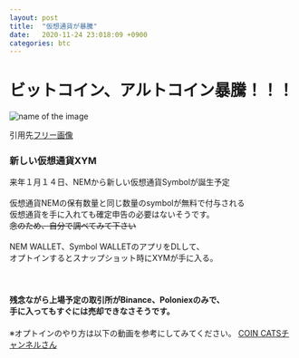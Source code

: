 ```yaml
---
layout: post
title:  "仮想通貨が暴騰"
date:   2020-11-24 23:018:09 +0900
categories: btc
---
```


<h1>ビットコイン、アルトコイン暴騰！！！</h1>

![name of the image](https://se8move.github.io/blog/img/image-3046639__480.jpg)



引用先[フリー画像](https://pixabay.com/ja/images/search/bitcoin/)

<h3>新しい仮想通貨XYM</h3>

来年１月１４日、NEMから新しい仮想通貨Symbolが誕生予定
<br>
<br>
仮想通貨NEMの保有数量と同じ数量のsymbolが無料で付与される<br>
仮想通貨を手に入れても確定申告の必要はないそうです。
<br>
~~念のため、自分で調べてみて下さい~~
<br>
<br>
NEM WALLET、Symbol WALLETのアプリをDLして、<br>
オプトインするとスナップショット時にXYMが手に入る。
<br>
<br>
<br>
<h4>残念ながら上場予定の取引所がBinance、Poloniexのみで、<br>
 手に入ってもすぐには売却できなさそうです。</h4>


※オプトインのやり方は以下の動画を参考にしてみてください。
[COIN CATSチャンネルさん](https://www.youtube.com/watch?v=J4kApT7lw9E&t=905s)
